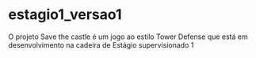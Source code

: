 # estagio1_versao1
 O projeto Save the castle é um jogo ao estilo Tower Defense que está em desenvolvimento na cadeira de Estágio supervisionado 1
